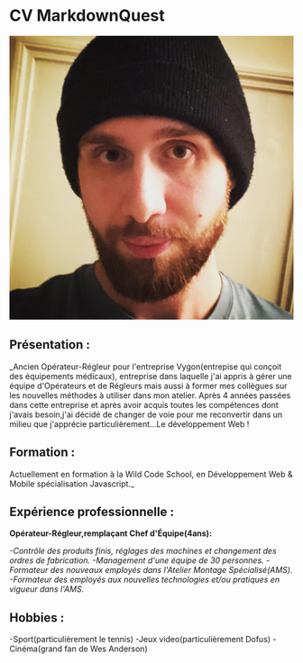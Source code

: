 # CV MarkdownQuest

![](photo/Photo-Profil.jpg)


## Présentation :

_Ancien Opérateur-Régleur pour l'entreprise Vygon(entrepise qui conçoit des équipements médicaux), entreprise dans laquelle j'ai appris à gérer une équipe d'Opérateurs et de Régleurs mais aussi à former mes collègues sur les nouvelles méthodes à utiliser dans mon atelier. Après 4 années passées dans cette entreprise et après avoir acquis toutes les compétences dont j'avais besoin,j'ai décidé de changer de voie pour me reconvertir dans un milieu que j'apprécie particulièrement...Le développement Web !

## Formation :

Actuellement en formation à la Wild Code School, en Développement Web & Mobile spécialisation Javascript._

## Expérience professionnelle :

**Opérateur-Régleur,remplaçant Chef d'Équipe(4ans):**

_-Contrôle des produits finis, réglages des machines et changement des ordres de fabrication.
-Management d'une équipe de 30 personnes.
-Formateur des nouveaux employés dans l'Atelier Montage Spécialisé(AMS).
-Formateur des employés aux nouvelles technologies et/ou pratiques  en vigueur dans l'AMS._
  

## Hobbies :

-Sport(particulièrement le tennis)
-Jeux video(particulièrement Dofus)
-Cinéma(grand fan de Wes Anderson)